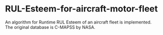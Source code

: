 # RUL-Esteem-for-aircraft-motor-fleet
An algorithm for Runtime RUL Esteem of an aircraft fleet is implemented. The original database is C-MAPSS by NASA. 

